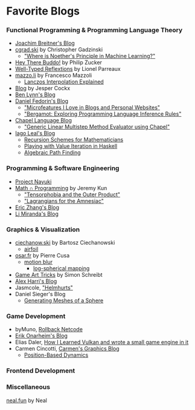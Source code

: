 # Favorite Blogs

### Functional Programming & Programming Language Theory

* [Joachim Breitner's Blog](https://www.joachim-breitner.de/blog)
* [cgrad.ski](https://cgad.ski/) by Christopher Gadzinski
  * ["Where is Noether's Principle in Machine Learning?"](https://cgad.ski/blog/where-is-noethers-principle-in-machine-learning.html)
* [Hey There Buddo!](https://www.philipzucker.com/) by Philip Zucker
* [Well-Typed Reflextions](https://lptk.github.io/) by Lionel Parreaux
* [mazzo.li](https://mazzo.li/archive.html) by Francesco Mazzoli
  * [Lanczos Interpolation Explained](https://www.jeremykun.com/2013/11/30/lagrangians-for-the-amnesiac/)
* [Blog](https://jesper.sikanda.be/blog.html) by Jesper Cockx
* [Ben Lynn's Blog](https://crypto.stanford.edu/~blynn/compiler/)
* [Daniel Fedorin's Blog](https://danilafe.com/blog)
  * ["Microfeatures I Love in Blogs and Personal Websites"](https://danilafe.com/blog/blog_microfeatures/)
  * ["Bergamot:  Exploring Programming Language Inference Rules"](https://danilafe.com/blog/bergamot/)
* [Chapel Language Blog](https://chapel-lang.org/blog/)
  * ["Generic Linear Multistep Method Evaluator using Chapel"](https://chapel-lang.org/blog/posts/linear-multistep/)
* [Iago Leal's Blog](https://iagoleal.com)
  * [Recursion Schemes for Mathematicians](https://iagoleal.com/posts/recursion-schemes/)
  * [Playing with Value Iteration in Haskell](https://iagoleal.com/posts/value-iteration-haskell/)
  * [Algebraic Path Finding](https://iagoleal.com/posts/algebraic-path/)

### Programming & Software Engineering

* [Project Nayuki](https://www.nayuki.io/)
* [Math ∩ Programming](https://www.jeremykun.com/) by Jeremy Kun
  * ["Tensorphobia and the Outer Product"](https://www.jeremykun.com/2016/03/28/tensorphobia-outer-product/)
  * ["Lagrangians for the Amnesiac"](https://www.jeremykun.com/2013/11/30/lagrangians-for-the-amnesiac/)
* [Eric Zhang's Blog](https://www.ekzhang.com/projects)
* [Lj Miranda's Blog](https://ljvmiranda921.github.io/)

### Graphics & Visualization

* [ciechanow.ski](https://ciechanow.ski/) by Bartosz Ciechanowski
  * [airfoil](https://ciechanow.ski/)
* [osar.fr](https://www.osar.fr/) by Pierre Cusa
  * [motion blur](https://www.osar.fr/notes/motionblur/)
	* [log-spherical mapping](https://www.osar.fr/notes/logspherical/)
* [Game Art Tricks](http://simonschreibt.de/game-art-tricks/) by Simon Schreibt
* [Alex Harri's Blog](https://alexharri.com/blog/planes)
* Jasmcole, ["Helmhurts"](https://jasmcole.com/2014/08/25/helmhurts/)
* Daniel Sieger's Blog
  * [Generating Meshes of a Sphere](https://danielsieger.com/blog/2021/03/27/generating-spheres.html)

### Game Development

* byMuno, [Rollback Netcode](https://bymuno.com/post/rollback)
* [Erik Onarheim's Blog](https://erikonarheim.com/posts/)
* Elias Daler, [How I Learned Vulkan and wrote a small game engine in it](https://edw.is/learning-vulkan/)
* Carmen Cincotti, [Carmen's Graphics Blog](https://carmencincotti.com/2022-07-11/position-based-dynamics/)
  * [Position-Based Dynamics](https://carmencincotti.com/2022-07-11/position-based-dynamics/)

### Frontend Development

### Miscellaneous

[neal.fun](https://neal.fun/) by Neal